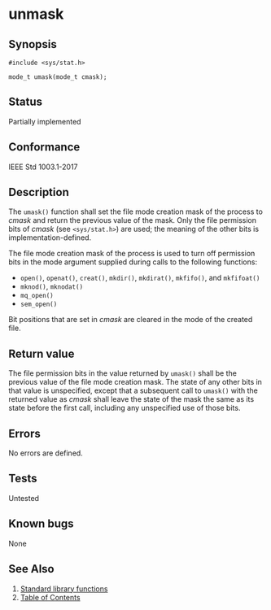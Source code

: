 <!-- Documentation template to fill -->
<!-- #MUST_BE: make good synopsis -->
# unmask

## Synopsis

`#include <sys/stat.h>`

`mode_t umask(mode_t cmask);`

<!-- #MUST_BE: check status according to implementation -->
## Status

Partially implemented

<!-- #MUST_BE: if function shall be posix compliant print the standard signature  -->
## Conformance

IEEE Std 1003.1-2017

<!-- #MUST_BE: update description from opengroup AND READ IT and check if it matches  -->
## Description

The `umask()` function shall set the file mode creation mask of the process to _cmask_ and return the previous value of
 the mask. Only the file permission bits of _cmask_ (see `<sys/stat.h>`) are used; the meaning of the other bits is
 implementation-defined.

The file mode creation mask of the process is used to turn off permission bits in the mode argument supplied during
calls to the following functions:

* `open()`, `openat()`, `creat()`, `mkdir()`, `mkdirat()`, `mkfifo()`, and `mkfifoat()`
* `mknod()`, `mknodat()`
* `mq_open()`
* `sem_open()`

Bit positions that are set in _cmask_ are cleared in the mode of the created file.

<!-- #MUST_BE: check return values by the function  -->
## Return value

The file permission bits in the value returned by `umask()` shall be the previous value of the file mode creation mask.
The state of any other bits in that value is unspecified, except that a subsequent call to `umask()` with the returned
value as _cmask_ shall leave the state of the mask the same as its state before the first call, including any
unspecified use of those bits.

<!-- #MUST_BE: check what errors can cause the function to fail  -->
## Errors

No errors are defined.

<!-- #MUST_BE: function by default shall be untested, when tested there should be a link to test location and test
command for ia32 test runner  -->
## Tests

Untested

<!-- #MUST_BE: check for pending issues in  -->
## Known bugs

None

## See Also

1. [Standard library functions](../README.md)
2. [Table of Contents](../../../README.md)

